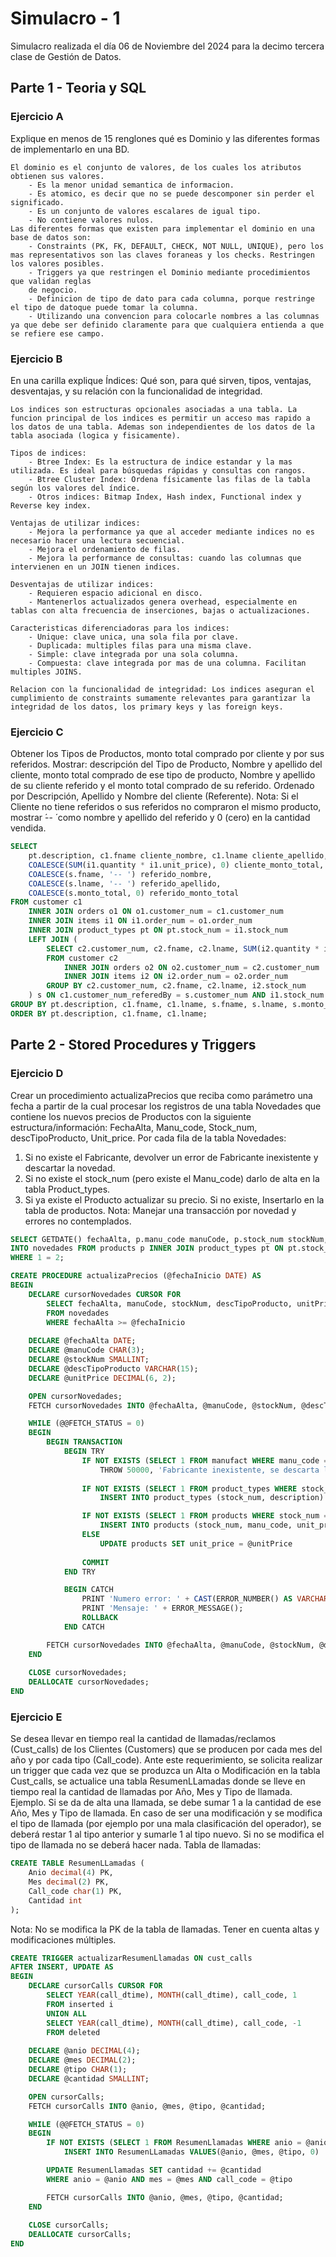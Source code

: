 # Simulacro - 1

Simulacro realizada el día 06 de Noviembre del 2024 para la decimo tercera clase de Gestión de Datos.

## Parte 1 - Teoria y SQL

### Ejercicio A
Explique en menos de 15 renglones qué es Dominio y las diferentes formas de implementarlo en una BD.
```
El dominio es el conjunto de valores, de los cuales los atributos obtienen sus valores. 
    - Es la menor unidad semantica de informacion.
    - Es atomico, es decir que no se puede descomponer sin perder el significado.
    - Es un conjunto de valores escalares de igual tipo.
    - No contiene valores nulos.
Las diferentes formas que existen para implementar el dominio en una base de datos son:
    - Constraints (PK, FK, DEFAULT, CHECK, NOT NULL, UNIQUE), pero los mas representativos son las claves foraneas y los checks. Restringen los valores posibles.
    - Triggers ya que restringen el Dominio mediante procedimientos que validan reglas
    de negocio.
    - Definicion de tipo de dato para cada columna, porque restringe el tipo de datoque puede tomar la columna.
    - Utilizando una convencion para colocarle nombres a las columnas ya que debe ser definido claramente para que cualquiera entienda a que se refiere ese campo.
```

### Ejercicio B
En una carilla explique Índices: Qué son, para qué sirven, tipos, ventajas, desventajas, y su relación con la funcionalidad de integridad.

```
Los indices son estructuras opcionales asociadas a una tabla. La funcion principal de los indices es permitir un acceso mas rapido a los datos de una tabla. Ademas son independientes de los datos de la tabla asociada (logica y fisicamente). 

Tipos de indices: 
    - Btree Index: Es la estructura de indice estandar y la mas utilizada. Es ideal para búsquedas rápidas y consultas con rangos.
    - Btree Cluster Index: Ordena físicamente las filas de la tabla según los valores del índice.
    - Otros indices: Bitmap Index, Hash index, Functional index y Reverse key index. 

Ventajas de utilizar indices:
    - Mejora la performance ya que al acceder mediante indices no es necesario hacer una lectura secuencial.
    - Mejora el ordenamiento de filas.
    - Mejora la performance de consultas: cuando las columnas que intervienen en un JOIN tienen indices.  

Desventajas de utilizar indices:
    - Requieren espacio adicional en disco.
    - Mantenerlos actualizados genera overhead, especialmente en tablas con alta frecuencia de inserciones, bajas o actualizaciones.

Caracteristicas diferenciadoras para los indices:
    - Unique: clave unica, una sola fila por clave.
    - Duplicada: multiples filas para una misma clave.
    - Simple: clave integrada por una sola columna.
    - Compuesta: clave integrada por mas de una columna. Facilitan multiples JOINS. 

Relacion con la funcionalidad de integridad: Los indices aseguran el cumplimiento de constraints sumamente relevantes para garantizar la integridad de los datos, los primary keys y las foreign keys.
```

### Ejercicio C
Obtener los Tipos de Productos, monto total comprado por cliente y por sus referidos. Mostrar: descripción del Tipo de Producto, Nombre y apellido del cliente, monto total comprado de ese tipo de producto, Nombre y apellido de su cliente referido y el monto total comprado de su referido. Ordenado por Descripción, Apellido y Nombre del cliente (Referente). Nota: Si el Cliente no tiene referidos o sus referidos no compraron el mismo producto, mostrar ́-- ́ como nombre y apellido del referido y 0 (cero) en la cantidad vendida.

```sql
SELECT 
    pt.description, c1.fname cliente_nombre, c1.lname cliente_apellido, 
    COALESCE(SUM(i1.quantity * i1.unit_price), 0) cliente_monto_total,
    COALESCE(s.fname, '-- ') referido_nombre, 
    COALESCE(s.lname, '-- ') referido_apellido, 
    COALESCE(s.monto_total, 0) referido_monto_total
FROM customer c1 
    INNER JOIN orders o1 ON o1.customer_num = c1.customer_num
    INNER JOIN items i1 ON i1.order_num = o1.order_num
    INNER JOIN product_types pt ON pt.stock_num = i1.stock_num
    LEFT JOIN (
        SELECT c2.customer_num, c2.fname, c2.lname, SUM(i2.quantity * i2.unit_price) monto_total, i2.stock_num
        FROM customer c2
            INNER JOIN orders o2 ON o2.customer_num = c2.customer_num
            INNER JOIN items i2 ON i2.order_num = o2.order_num 
        GROUP BY c2.customer_num, c2.fname, c2.lname, i2.stock_num
    ) s ON c1.customer_num_referedBy = s.customer_num AND i1.stock_num = s.stock_num
GROUP BY pt.description, c1.fname, c1.lname, s.fname, s.lname, s.monto_total
ORDER BY pt.description, c1.fname, c1.lname; 
```

## Parte 2 - Stored Procedures y Triggers

### Ejercicio D
Crear un procedimiento actualizaPrecios que reciba como parámetro una fecha a partir de la cual procesar los registros de una tabla Novedades que contiene los nuevos precios de Productos con la siguiente estructura/información: FechaAlta, Manu_code, Stock_num, descTipoProducto, Unit_price. Por cada fila de la tabla Novedades:
1. Si no existe el Fabricante, devolver un error de Fabricante inexistente y descartar la novedad. 
2. Si no existe el stock_num (pero existe el Manu_code) darlo de alta en la tabla Product_types.
3. Si ya existe el Producto actualizar su precio. Si no existe, Insertarlo en la tabla de productos. 
Nota: Manejar una transacción por novedad y errores no contemplados.

```sql
SELECT GETDATE() fechaAlta, p.manu_code manuCode, p.stock_num stockNum, pt.description descTipoProducto, p.unit_price unitPrice 
INTO novedades FROM products p INNER JOIN product_types pt ON pt.stock_num = p.stock_num
WHERE 1 = 2;

CREATE PROCEDURE actualizaPrecios (@fechaInicio DATE) AS
BEGIN
    DECLARE cursorNovedades CURSOR FOR 
        SELECT fechaAlta, manuCode, stockNum, descTipoProducto, unitPrice
        FROM novedades
        WHERE fechaAlta >= @fechaInicio
	
	DECLARE @fechaAlta DATE;
	DECLARE @manuCode CHAR(3);
	DECLARE @stockNum SMALLINT;
    DECLARE @descTipoProducto VARCHAR(15);
    DECLARE @unitPrice DECIMAL(6, 2);

    OPEN cursorNovedades;
    FETCH cursorNovedades INTO @fechaAlta, @manuCode, @stockNum, @descTipoProducto, @unitPrice; 

    WHILE (@@FETCH_STATUS = 0)
	BEGIN
        BEGIN TRANSACTION
		    BEGIN TRY
                IF NOT EXISTS (SELECT 1 FROM manufact WHERE manu_code = @manuCode)
                    THROW 50000, 'Fabricante inexistente, se descarta la novedad.', 1
                
                IF NOT EXISTS (SELECT 1 FROM product_types WHERE stock_num = @stockNum)
                    INSERT INTO product_types (stock_num, description) VALUES (@stockNum, @descTipoProducto)

                IF NOT EXISTS (SELECT 1 FROM products WHERE stock_num = @stockNum AND manu_code = @manuCode)
                    INSERT INTO products (stock_num, manu_code, unit_price) VALUES (@stockNum, @descTipoProducto, @unitPrice)
                ELSE 
                    UPDATE products SET unit_price = @unitPrice
	
				COMMIT
			END TRY

			BEGIN CATCH
				PRINT 'Numero error: ' + CAST(ERROR_NUMBER() AS VARCHAR);
				PRINT 'Mensaje: ' + ERROR_MESSAGE();
				ROLLBACK
			END CATCH

        FETCH cursorNovedades INTO @fechaAlta, @manuCode, @stockNum, @descTipoProducto, @unitPrice;
    END
	
    CLOSE cursorNovedades;
    DEALLOCATE cursorNovedades;
END
```

### Ejercicio E

Se desea llevar en tiempo real la cantidad de llamadas/reclamos (Cust_calls) de los Clientes (Customers) que se producen por cada mes del año y por cada tipo (Call_code). Ante este requerimiento, se solicita realizar un trigger que cada vez que se produzca un Alta o Modificación en la tabla Cust_calls, se actualice una tabla ResumenLLamadas donde se lleve en tiempo real la cantidad de llamadas por Año, Mes y Tipo de llamada. Ejemplo. Si se da de alta una llamada, se debe sumar 1 a la cantidad de ese Año, Mes y Tipo de llamada. En caso de ser una modificación y se modifica el tipo de llamada (por ejemplo por una mala clasificación del operador), se deberá restar 1 al tipo anterior y sumarle 1 al tipo nuevo. Si no se modifica el tipo de llamada no se deberá hacer nada. Tabla de llamadas:
```sql
CREATE TABLE ResumenLLamadas (
    Anio decimal(4) PK,
    Mes decimal(2) PK,
    Call_code char(1) PK,
    Cantidad int
);
```

Nota: No se modifica la PK de la tabla de llamadas. Tener en cuenta altas y modificaciones múltiples.

```sql
CREATE TRIGGER actualizarResumenLlamadas ON cust_calls 
AFTER INSERT, UPDATE AS
BEGIN
    DECLARE cursorCalls CURSOR FOR 
        SELECT YEAR(call_dtime), MONTH(call_dtime), call_code, 1
        FROM inserted i
        UNION ALL
        SELECT YEAR(call_dtime), MONTH(call_dtime), call_code, -1
        FROM deleted 
        
	DECLARE @anio DECIMAL(4);
    DECLARE @mes DECIMAL(2);
	DECLARE @tipo CHAR(1);
    DECLARE @cantidad SMALLINT;

    OPEN cursorCalls;
    FETCH cursorCalls INTO @anio, @mes, @tipo, @cantidad; 

    WHILE (@@FETCH_STATUS = 0)
	BEGIN
        IF NOT EXISTS (SELECT 1 FROM ResumenLlamadas WHERE anio = @anio AND mes = @mes AND code_call = @tipo)
            INSERT INTO ResumenLLamadas VALUES(@anio, @mes, @tipo, 0)

        UPDATE ResumenLlamadas SET cantidad += @cantidad
        WHERE anio = @anio AND mes = @mes AND call_code = @tipo 

        FETCH cursorCalls INTO @anio, @mes, @tipo, @cantidad; 
    END
	
    CLOSE cursorCalls;
    DEALLOCATE cursorCalls; 
END
```